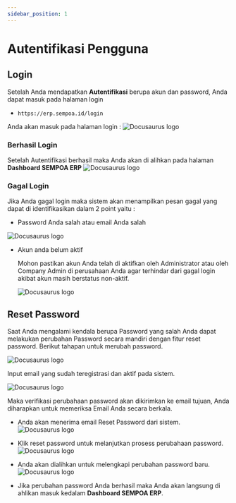 ```yaml
---
sidebar_position: 1
---
```


# Autentifikasi Pengguna

## Login


Setelah Anda mendapatkan **Autentifikasi** berupa akun dan password, Anda dapat masuk pada halaman login
- `https://erp.sempoa.id/login` 

Anda akan masuk pada halaman login  :
![Docusaurus logo](/img/login.PNG)


### Berhasil Login

Setelah Autentifikasi berhasil maka Anda akan di alihkan pada halaman **Dashboard SEMPOA ERP**
![Docusaurus logo](/img/dashboard.PNG)


### Gagal Login
Jika Anda gagal login maka sistem akan menampilkan pesan gagal yang dapat di identifikasikan dalam 2 point yaitu :
 - Password Anda salah atau email Anda salah

 ![Docusaurus logo](/img/loginfail.PNG)

 - Akun anda belum aktif
   
   Mohon pastikan akun Anda telah di aktifkan oleh Administrator atau oleh Company Admin di perusahaan Anda agar terhindar dari gagal login akibat akun masih berstatus non-aktif.

   ![Docusaurus logo](/img/nonactive.PNG)
## Reset Password
Saat Anda mengalami kendala berupa Password yang salah Anda dapat melakukan perubahan Password secara mandiri
dengan fitur reset password. Berikut tahapan untuk merubah password.

![Docusaurus logo](/img/Lp1.PNG)


Input email yang sudah teregistrasi dan aktif pada sistem.

![Docusaurus logo](/img/Lp2.PNG)

Maka verifikasi perubahaan password akan dikirimkan ke email tujuan, Anda diharapkan untuk memeriksa Email Anda secara berkala.

- Anda akan menerima email Reset Password dari sistem.
![Docusaurus logo](/img/emailUbah.PNG)

- Klik reset password untuk melanjutkan prosess perubahaan password.
![Docusaurus logo](/img/Confrim.PNG)

- Anda akan dialihkan untuk melengkapi perubahan password baru.
![Docusaurus logo](/img/setnewpass.PNG)

- Jika perubahan password Anda berhasil maka Anda akan langsung di ahlikan masuk kedalam **Dashboard SEMPOA ERP**.